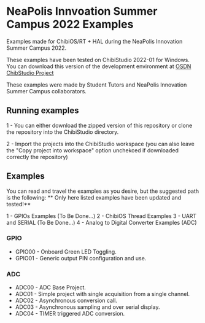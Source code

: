 # NeaPolis Innvoation Summer Campus 2022 Examples
Examples made for ChibiOS/RT + HAL during the NeaPolis Innovation Summer Campus 2022.

These examples have been tested on ChibiStudio 2022-01 for Windows. 
You can download this version of the development environment at
[OSDN ChibStudio Project](https://osdn.net/projects/chibios/downloads/70767/ChibiStudio_Windows_2022-01.7z/)

These examples were made by Student Tutors and NeaPolis Innovation Summer Campus collaborators.

## Running examples
1 - You can either download the zipped version of this repository or clone the repository into the ChibiStudio directory.

2 - Import the projects into the ChibiStudio workspace (you can also leave the "Copy project into workspace" option unchekced if downloaded correctly the repository)


## Examples
You can read and travel the examples as you desire, but the suggested path is the following:
** Only here listed examples have been updated and tested!**

1 - GPIOs Examples (To Be Done...)
2 - ChibiOS Thread Examples 
3 - UART and SERIAL (To Be Done...)
4 - Analog to Digital Converter Examples (ADC)

### GPIO
- GPIO00 - Onboard Green LED Toggling.
- GPIO01 - Generic output PIN configuration and use.

### ADC
- ADC00 - ADC Base Project.
- ADC01 - Simple project with single acquisition from a single channel.
- ADC02 - Asynchronous conversion call.
- ADC03 - Asynchronous sampling and over serial display.
- ADC04 - TIMER triggered ADC conversion.

 